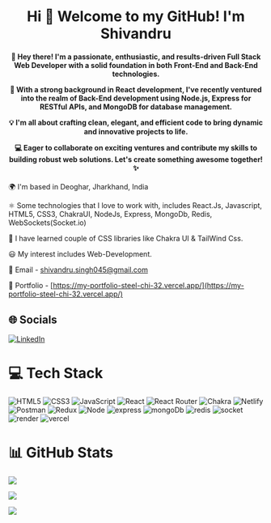 <h1 align="center">Hi 👋 Welcome to my GitHub! I'm Shivandru</h1>
<h4 align="center">👋 Hey there! I'm a passionate, enthusiastic, and results-driven Full Stack Web Developer with a solid foundation in both Front-End and Back-End technologies.

🚀 With a strong background in React development, I've recently ventured into the realm of Back-End development using Node.js, Express for RESTful APIs, and MongoDB for database management.

💡 I'm all about crafting clean, elegant, and efficient code to bring dynamic and innovative projects to life.

💻 Eager to collaborate on exciting ventures and contribute my skills to building robust web solutions. Let's create something awesome together! ✨</h4>

🌍 I'm based in Deoghar, Jharkhand, India

⚛️ Some technologies that I love to work with, includes React.Js, Javascript, HTML5, CSS3, ChakraUI, NodeJs, Express, MongoDb, Redis, WebSockets(Socket.io)

🚀 I have learned couple of CSS libraries like Chakra UI & TailWind Css.

😃 My interest includes Web-Development.

📧 Email - shivandru.singh045@gmail.com

💼 Portfolio - [https://my-portfolio-steel-chi-32.vercel.app/](https://my-portfolio-steel-chi-32.vercel.app/)

## 🌐 Socials
[![LinkedIn](https://img.shields.io/badge/LinkedIn-%230077B5.svg?logo=linkedin&logoColor=white)](https://www.linkedin.com/in/shivandru-166145179/) 

# 💻 Tech Stack
![HTML5](https://img.shields.io/badge/html5-%23E34F26.svg?style=for-the-badge&logo=html5&logoColor=white) 
![CSS3](https://img.shields.io/badge/css3-%231572B6.svg?style=for-the-badge&logo=css3&logoColor=white) 
![JavaScript](https://img.shields.io/badge/javascript-%23323330.svg?style=for-the-badge&logo=javascript&logoColor=%23F7DF1E) 
![React](https://img.shields.io/badge/react-%2320232a.svg?style=for-the-badge&logo=react&logoColor=%2361DAFB) 
![React Router](https://img.shields.io/badge/React_Router-CA4245?style=for-the-badge&logo=react-router&logoColor=white) 
![Chakra](https://img.shields.io/badge/chakra-%234ED1C5.svg?style=for-the-badge&logo=chakraui&logoColor=white) 
![Netlify](https://img.shields.io/badge/netlify-%23000000.svg?style=for-the-badge&logo=netlify&logoColor=#00C7B7) 
![Postman](https://img.shields.io/badge/Postman-FF6C37?style=for-the-badge&logo=postman&logoColor=white)
![Redux](https://img.shields.io/badge/Redux-593D88?style=for-the-badge&logo=redux&logoColor=white)
![Node](https://img.shields.io/badge/Node%20js-339933?style=for-the-badge&logo=nodedotjs&logoColor=white)
![express](https://img.shields.io/badge/Express%20js-000000?style=for-the-badge&logo=express&logoColor=white)
![mongoDb](https://img.shields.io/badge/MongoDB-4EA94B?style=for-the-badge&logo=mongodb&logoColor=white)
![redis](https://img.shields.io/badge/redis-%23DD0031.svg?&style=for-the-badge&logo=redis&logoColor=white)
![socket](https://img.shields.io/badge/Socket.io-010101?&style=for-the-badge&logo=Socket.io&logoColor=white)
![render](https://img.shields.io/badge/Render-46E3B7?style=for-the-badge&logo=render&logoColor=white)
![vercel](https://img.shields.io/badge/Vercel-000000?style=for-the-badge&logo=vercel&logoColor=white)


# 📊 GitHub Stats
![](https://github-readme-stats.vercel.app/api?username=Shivandru&theme=react&hide_border=false&include_all_commits=true&count_private=false)<br/>

![](https://github-readme-streak-stats.herokuapp.com/?user=Shivandru&theme=react&hide_border=false)<br/>

![](https://github-readme-stats.vercel.app/api/top-langs/?username=Shivandru&theme=react&hide_border=false&include_all_commits=true&count_private=false&layout=compact)
